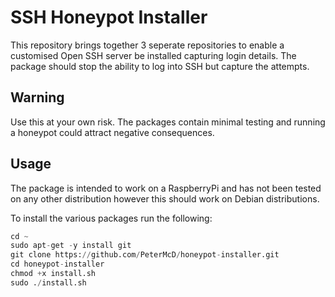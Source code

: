 # SSH Honeypot Installer

This repository brings together 3 seperate repositories
to enable a customised Open SSH server be installed capturing
login details. The package should stop the ability to log into
SSH but capture the attempts.

## Warning

Use this at your own risk. The packages contain minimal testing
and running a honeypot could attract negative consequences.

## Usage

The package is intended to work on a RaspberryPi and has not
been tested on any other distribution however this should work
on Debian distributions.

To install the various packages run the following:

```python
cd ~
sudo apt-get -y install git
git clone https://github.com/PeterMcD/honeypot-installer.git
cd honeypot-installer
chmod +x install.sh
sudo ./install.sh
```
